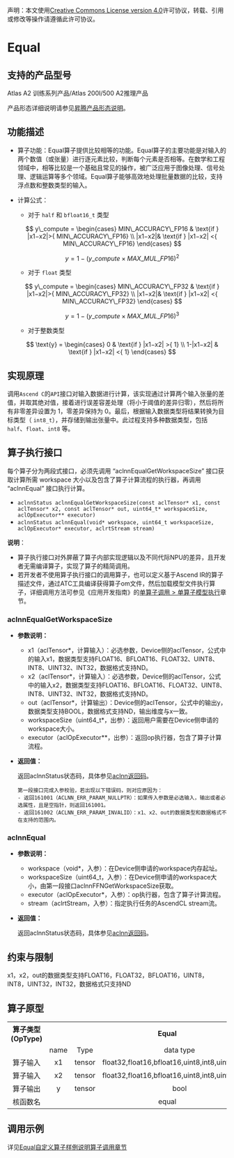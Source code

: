 声明：本文使用[Creative Commons License version 4.0](https://creativecommons.org/licenses/by/4.0/legalcode)许可协议，转载、引用或修改等操作请遵循此许可协议。

# Equal

## 支持的产品型号

Atlas A2 训练系列产品/Atlas 200I/500 A2推理产品

产品形态详细说明请参见[昇腾产品形态说明](https://www.hiascend.com/document/redirect/CannCommunityProductForm)。

## 功能描述

- 算子功能：Equal算子提供比较相等的功能。Equal算子的主要功能是对输入的两个数值（或张量）进行逐元素比较，判断每个元素是否相等。在数学和工程领域中，相等比较是一个基础且常见的操作，被广泛应用于图像处理、信号处理、逻辑运算等多个领域。Equal算子能够高效地处理批量数据的比较，支持浮点数和整数类型的输入。

- 计算公式：

  - 对于 `half` 和 `bfloat16_t` 类型

  $$
  y\_compute =
  \begin{cases} MIN\_ACCURACY\_FP16 & \text{if }  |x1−x2|>{ MIN\_ACCURACY\_FP16}  \\
   |x1−x2|& \text{if }  |x1−x2| <{ MIN\_ACCURACY\_FP16} 
  \end{cases}
  $$

  $$
  y=1-(y\_compute\times MAX\_MUL\_FP16)^2
  $$

  - 对于 `float` 类型

  $$
  y\_compute =
  \begin{cases} MIN\_ACCURACY\_FP32 & \text{if }  |x1−x2|>{ MIN\_ACCURACY\_FP32}  \\
   |x1−x2|& \text{if }  |x1−x2| <{ MIN\_ACCURACY\_FP32} 
  \end{cases}
  $$

  $$
  y=1-(y\_compute\times MAX\_MUL\_FP16)^3
  $$

   - 对于整数类型	

  $$
  \text{y} =
  \begin{cases} 0 & \text{if }  |x1−x2| >{ 1}  \\
  1-|x1−x2| & \text{if }  |x1−x2| <{ 1} 
  \end{cases}
  $$


## 实现原理

调用`Ascend C`的`API`接口对输入数据进行计算，该实现通过计算两个输入张量的差值，并取其绝对值，接着进行误差容差处理（将小于阈值的差异归零），然后将所有非零差异设置为 1，零差异保持为 0。最后，根据输入数据类型将结果转换为目标类型（ `int8_t`），并存储到输出张量中。此过程支持多种数据类型，包括 `half`、`float`、`int8` 等。

## 算子执行接口

每个算子分为两段式接口，必须先调用 “aclnnEqualGetWorkspaceSize” 接口获取计算所需 workspace 大小以及包含了算子计算流程的执行器，再调用 “aclnnEqual” 接口执行计算。

- `aclnnStatus aclnnEqualGetWorkspaceSize(const aclTensor* x1, const aclTensor* x2, const aclTensor* out, uint64_t* workspaceSize, aclOpExecutor** executor)`
- `aclnnStatus aclnnEqual(void* workspace, uint64_t workspaceSize, aclOpExecutor* executor, aclrtStream stream)`

**说明**：

- 算子执行接口对外屏蔽了算子内部实现逻辑以及不同代际NPU的差异，且开发者无需编译算子，实现了算子的精简调用。
- 若开发者不使用算子执行接口的调用算子，也可以定义基于Ascend IR的算子描述文件，通过ATC工具编译获得算子om文件，然后加载模型文件执行算子，详细调用方法可参见《应用开发指南》的[单算子调用 > 单算子模型执行](https://hiascend.com/document/redirect/CannCommunityCppOpcall)章节。

### aclnnEqualGetWorkspaceSize

- **参数说明：**

  - x1（aclTensor\*，计算输入）：必选参数，Device侧的aclTensor，公式中的输入x1，数据类型支持FLOAT16、BFLOAT16、FLOAT32、UINT8、INT8、UINT32、INT32，数据格式支持ND。
  - x2（aclTensor\*，计算输入）：必选参数，Device侧的aclTensor，公式中的输入x2，数据类型支持FLOAT16、BFLOAT16、FLOAT32、UINT8、INT8、UINT32、INT32，数据格式支持ND。
  - out（aclTensor\*，计算输出）：Device侧的aclTensor，公式中的输出y，数据类型支持BOOL，数据格式支持ND，输出维度与x一致。
  - workspaceSize（uint64\_t\*，出参）：返回用户需要在Device侧申请的workspace大小。
  - executor（aclOpExecutor\*\*，出参）：返回op执行器，包含了算子计算流程。
  
- **返回值：**

  返回aclnnStatus状态码，具体参见[aclnn返回码](https://www.hiascend.com/document/detail/zh/CANNCommunityEdition/800alpha003/apiref/aolapi/context/common/aclnn%E8%BF%94%E5%9B%9E%E7%A0%81_fuse.md)。
  ```
  第一段接口完成入参校验，若出现以下错误码，则对应原因为：
  - 返回161001（ACLNN_ERR_PARAM_NULLPTR）：如果传入参数是必选输入，输出或者必选属性，且是空指针，则返回161001。
  - 返回161002（ACLNN_ERR_PARAM_INVALID）：x1、x2、out的数据类型和数据格式不在支持的范围内。
  ```

### aclnnEqual

- **参数说明：**

  - workspace（void\*，入参）：在Device侧申请的workspace内存起址。
  - workspaceSize（uint64\_t，入参）：在Device侧申请的workspace大小，由第一段接口aclnnFFNGetWorkspaceSize获取。
  - executor（aclOpExecutor\*，入参）：op执行器，包含了算子计算流程。
  - stream（aclrtStream，入参）：指定执行任务的AscendCL stream流。
- **返回值：**

  返回aclnnStatus状态码，具体参见[aclnn返回码](https://www.hiascend.com/document/detail/zh/CANNCommunityEdition/800alpha003/apiref/aolapi/context/common/aclnn%E8%BF%94%E5%9B%9E%E7%A0%81_fuse.md)。

## 约束与限制

x1，x2，out的数据类型支持FLOAT16，FLOAT32，BFLOAT16，UINT8，INT8，UINT32，INT32，数据格式只支持ND

## 算子原型

<table>
<tr><th align="center">算子类型(OpType)</th><th colspan="4" align="center">Equal</th></tr> 
<tr><td align="center"> </td><td align="center">name</td><td align="center">Type</td><td align="center">data type</td><td align="center">format</td></tr>  
<tr><td rowspan="2" align="center">算子输入</td>
<tr><td align="center">x1</td><td align="center">tensor</td><td align="center">float32,float16,bfloat16,uint8,int8,uint32,int32</td><td align="center">ND</td></tr>  
<tr><td rowspan="2" align="center">算子输入</td>
<tr><td align="center">x2</td><td align="center">tensor</td><td align="center">float32,float16,bfloat16,uint8,int8,uint32,int32</td><td align="center">ND</td></tr>  
<tr><td rowspan="1" align="center">算子输出</td>
<td align="center">y</td><td align="center">tensor</td><td align="center">bool</td><td align="center">ND</td></tr>  
<tr><td rowspan="1" align="center">核函数名</td><td colspan="4" align="center">equal</td></tr>  
</table>

## 调用示例

详见[Equal自定义算子样例说明算子调用章节](../README.md#算子调用)